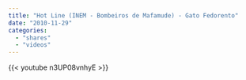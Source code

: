 ```yaml
---
title: "Hot Line (INEM - Bombeiros de Mafamude) - Gato Fedorento"
date: "2010-11-29"
categories:
  - "shares"
  - "videos"
---
```


{{< youtube n3UP08vnhyE >}}
